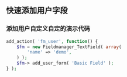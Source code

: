 ## 快速添加用户字段

### 添加用户自定义自定的演示代码

```php
add_action( 'fm_user', function() {
    $fm = new Fieldmanager_TextField( array(
        'name' => 'demo',
    ) );
    $fm-> add_user_form( 'Basic Field' );
} );
```

